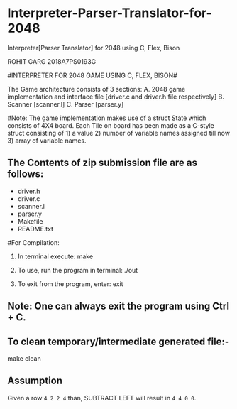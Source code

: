 # Interpreter-Parser-Translator-for-2048
Interpreter[Parser Translator] for 2048 using C, Flex, Bison

ROHIT GARG
2018A7PS0193G

#INTERPRETER FOR 2048 GAME USING C, FLEX, BISON#

The Game architecture consists of 3 sections:
A. 2048 game implementation and interface file [driver.c and driver.h file respectively]
B. Scanner [scanner.l]
C. Parser [parser.y]

#Note: The game implementation makes use of a struct State which consists of 4X4 board. Each Tile on board has been made as a C-style struct consisting of 1) a value 2) number of variable names assigned till now 3) array of variable names.


## The Contents of zip submission file are as follows:
* driver.h
* driver.c
* scanner.l
* parser.y 
* Makefile 
* README.txt


#For Compilation:

1) In terminal execute:
make

2) To use, run the program in terminal:
./out 

3) To exit from the program, enter: 
exit

## Note: One can always exit the program using Ctrl + C.

## To clean temporary/intermediate generated file:-
make clean

## Assumption
 
Given a row ` 4 2 2 4 ` than, SUBTRACT LEFT will result in ` 4 4 0 0 `.


